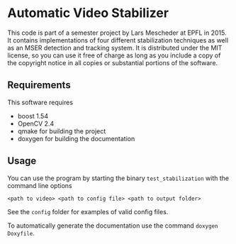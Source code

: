 Automatic Video Stabilizer
================
This code is part of a semester project by Lars Mescheder at EPFL in 2015. It contains implementations of four different stabilization techniques as well as an MSER detection and tracking system.
It is distributed under the MIT license, so you can use it free of charge as long as you include a copy of the copyright notice in all copies or substantial portions of the software.

Requirements
-----------------
This software requires

- boost 1.54
- OpenCV 2.4
- qmake for building the project
- doxygen for building the documentation

Usage
--------
You can use the program by starting the binary `test_stabilization` with the command line options

`<path to video> <path to config file> <path to output folder>`

See the `config` folder for examples of valid config files. 

To automatically generate the documentation use the command `doxygen Doxyfile`.